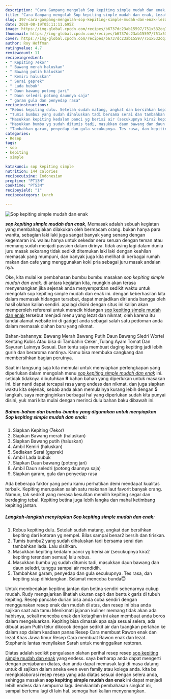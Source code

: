 ```yaml
---
description: "Cara Gampang mengolah Sop kepiting simple mudah dan enak, Lezat Sekali"
title: "Cara Gampang mengolah Sop kepiting simple mudah dan enak, Lezat Sekali"
slug: 397-cara-gampang-mengolah-sop-kepiting-simple-mudah-dan-enak-lezat-sekali
date: 2020-08-19T05:11:11.695Z
image: https://img-global.cpcdn.com/recipes/b6737dc23ab15597/751x532cq70/sop-kepiting-simple-mudah-dan-enak-foto-resep-utama.jpg
thumbnail: https://img-global.cpcdn.com/recipes/b6737dc23ab15597/751x532cq70/sop-kepiting-simple-mudah-dan-enak-foto-resep-utama.jpg
cover: https://img-global.cpcdn.com/recipes/b6737dc23ab15597/751x532cq70/sop-kepiting-simple-mudah-dan-enak-foto-resep-utama.jpg
author: Roy Hoffman
ratingvalue: 4.7
reviewcount: 11
recipeingredient:
- " Kepiting 7ekor"
- " Bawang merah haluskan"
- " Bawang putih haluskan"
- " Kemiri haluskan"
- " Serai geprek"
- " Lada bubuk"
- " Daun bawang potong jari"
- " Daun seledri potong daunnya saja"
- " garam gula dan penyedap rasa"
recipeinstructions:
- "Rebus kepiting dulu. Setelah sudah matang, angkat dan bersihkan kepiting dari kotoran yg nempel. Bilas sampai benar2 bersih dan tiriskan."
- "Tumis bumbu2 yang sudah dihaluskan tadi bersama serai dan tambahkan lada. Lalu sisihkan."
- "Masukkan kepiting kedalam panci yg berisi air (secukupnya kira2 kepiting terendam semua) lalu rebus."
- "Masukkan bumbu yg sudah ditumis tadi, masukkan daun bawang dan daun seledri, tunggu sampai air mendidih."
- "Tambahkan garam, penyedap dan gula secukupnya. Tes rasa, dan kepiting siap dihidangkan. Selamat mencoba bunda😇"
categories:
- Resep
tags:
- sop
- kepiting
- simple

katakunci: sop kepiting simple 
nutrition: 144 calories
recipecuisine: Indonesian
preptime: "PT13M"
cooktime: "PT53M"
recipeyield: "1"
recipecategory: Lunch

---
```



![Sop kepiting simple mudah dan enak](https://img-global.cpcdn.com/recipes/b6737dc23ab15597/751x532cq70/sop-kepiting-simple-mudah-dan-enak-foto-resep-utama.jpg)

<b><i>sop kepiting simple mudah dan enak</i></b>, Memasak adalah sebuah kegiatan yang membahagiakan dilakukan oleh bermacam orang. bukan hanya para wanita, sebagian laki laki juga sangat banyak yang senang dengan kegemaran ini. walau hanya untuk sekedar seru seruan dengan teman atau memang sudah menjadi passion dalam dirinya. tidak asing lagi dalam dunia juru masak sekarang tidak sedikit ditemukan laki laki dengan keahlian memasak yang mumpuni, dan banyak juga kita melihat di berbagai rumah makan dan cafe yang menggunakan koki pria sebagai juru masak andalan nya.

Oke, kita mulai ke pembahasan bumbu bumbu masakan <i>sop kepiting simple mudah dan enak</i>. di antara kegiatan kita, mungkin akan terasa menyenangkan jika sejenak anda menyempatkan sedikit waktu untuk mengolah sop kepiting simple mudah dan enak ini. dengan keberhasilan kita dalam memasak hidangan tersebut, dapat menjadikan diri anda bangga oleh hasil olahan kalian sendiri. apalagi disini dengan situs ini kalian akan memperoleh referensi untuk meracik hidangan <u>sop kepiting simple mudah dan enak</u> tersebut menjadi menu yang lezat dan nikmat, oleh karena itu tandai alamat website ini di gadget anda sebagai salah satu pedoman anda dalam memasak olahan baru yang nikmat.

Bahan-bahannya: Bawang Merah Bawang Putih Daun Bawang Sledri Wortel Kentang Kubis Atau bisa di Tambahin Ceker ,Tulang Ayam Tomat Dan Sayuran Lainnya Sesuai. Dan tentu saja membuat daging kepiting jadi lebih gurih dan beraroma nantinya. Kamu bisa membuka cangkang dan membersihkan bagian perutnya.


Saat ini langsung saja kita memulai untuk menyiapkan perlengkapan yang diperlukan dalam mengolah menu <u><i>sop kepiting simple mudah dan enak</i></u> ini. setidak tidaknya dibutuhkan <b>9</b> bahan bahan yang diperlukan untuk masakan ini. biar nanti dapat tercapai rasa yang endess dan nikmat. dan juga siapkan waktu kita sejenak, sebab anda akan memulainya kurang lebih dengan <b>5</b> langkah. saya menginginkan berbagai hal yang diperlukan sudah kita punyai disini, yuk mari kita mulai dengan merinci dulu bahan baku dibawah ini.

<!--inarticleads1-->

##### Bahan-bahan dan bumbu-bumbu yang digunakan untuk menyiapkan Sop kepiting simple mudah dan enak:

1. Siapkan  Kepiting (7ekor)
1. Siapkan  Bawang merah (haluskan)
1. Siapkan  Bawang putih (haluskan)
1. Ambil  Kemiri (haluskan)
1. Sediakan  Serai (geprek)
1. Ambil  Lada bubuk
1. Siapkan  Daun bawang (potong jari)
1. Ambil  Daun seledri (potong daunnya saja)
1. Siapkan  garam, gula dan penyedap rasa


Ada beberapa faktor yang perlu kamu perhatikan demi mendapat kualitas terbaik. Kepiting merupakan salah satu makanan laut favorit banyak orang. Namun, tak sedikit yang merasa kesulitan memilih kepiting segar dan berdaging tebal. Kepiting betina juga lebih langka dan mahal ketimbang kepiting jantan. 

<!--inarticleads2-->

##### Langkah-langkah menyiapkan Sop kepiting simple mudah dan enak:

1. Rebus kepiting dulu. Setelah sudah matang, angkat dan bersihkan kepiting dari kotoran yg nempel. Bilas sampai benar2 bersih dan tiriskan.
1. Tumis bumbu2 yang sudah dihaluskan tadi bersama serai dan tambahkan lada. Lalu sisihkan.
1. Masukkan kepiting kedalam panci yg berisi air (secukupnya kira2 kepiting terendam semua) lalu rebus.
1. Masukkan bumbu yg sudah ditumis tadi, masukkan daun bawang dan daun seledri, tunggu sampai air mendidih.
1. Tambahkan garam, penyedap dan gula secukupnya. Tes rasa, dan kepiting siap dihidangkan. Selamat mencoba bunda😇


Untuk membedakan kepiting jantan dan betina sendiri sebenarnya cukup mudah. Rudy mengajarkan lihatlah ukuran capit dan bentuk garis di tubuh kepiting. Resep pancake durian bisa anda coba sendiri dengan menggunakan resep enak dan mudah di atas, dan resep ini bisa anda sajikan saat ada tamu Menikmati jajanan kuliner memang tidak akan ada habisnya, sekali mencoba enak dan ketagihan ini akan membuat anda boros dalam mengeluarkan. Kepiting bisa dimasak apa saja sesuai selera, ada dibuat asam Putih telur dikocok dengan sedikit air dan tuangkan perlahan ke dalam sop dalam keadaan panas Resep Cara membuat Rawon enak dan lezat Khas Jawa timur Resep Cara membuat Rawon enak dan lezat. Stephanie lantas menyilakan Sarah untuk meninggalkan restoran. 

Diatas adalah sedikit pengulasan olahan perihal resep resep <u>sop kepiting simple mudah dan enak</u> yang endess. saya berharap anda dapat mengerti dengan penjabaran diatas, dan anda dapat memasak lagi di masa datang untuk di sajikan dalam aneka even even family atau kolega anda. kita bs mengkolaborasi resep resep yang ada diatas sesuai dengan selera anda, sehingga masakan <b>sop kepiting simple mudah dan enak</b> ini dapat menjadi lebih endess dan sempurna lagi. demikianlah pembahasan singkat ini, sampai bertemu lagi di lain hal. semoga hari kalian menyenangkan.
